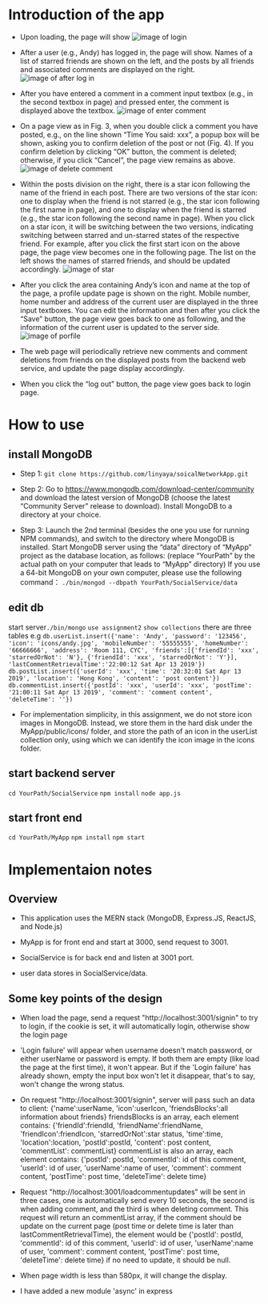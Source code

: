 # Introduction of the app
* Upon loading, the page will show
![image of login](./images/login.png)

* After a user (e.g., Andy) has logged in, the page will show. Names of a list of starred friends are shown on the left, and the posts by all friends and associated comments are displayed on the right. 
![image of after log in](./images/afterLogin.png)

* After you have entered a comment in a comment input textbox (e.g., in the second textbox in page) and pressed enter, the comment is displayed above the textbox.
![image of enter comment](./images/comment.png)

* On a page view as in Fig. 3, when you double click a comment you have posted, e.g., on the line shown “Time You said: xxx”, a popup box will be shown, asking you to confirm deletion of the post or not (Fig. 4). If you confirm deletion by clicking “OK” button, the comment is deleted; otherwise, if
you click “Cancel”, the page view remains as above.
![image of delete comment](./images/delete.png)

* Within the posts division on the right, there is a star icon following the name of the friend in each post. There are two versions of the star icon: one to display when the friend is not starred (e.g., the star icon following the first name in page), and one to display when the friend is starred (e.g., the star icon following the second name in page). When you click on a star icon, it will be switching between the two versions, indicating switching between starred and un-starred states of the respective friend. For example, after you click the first start icon on the above page, the page view becomes one in the following page. The list on the left shows the names of starred friends, and should be updated accordingly. 
![image of star](./images/star.png)

* After you click the area containing Andy’s icon and name at the top of the page, a profile update page is shown on the right. Mobile number, home number and address of the current user are displayed in the three input textboxes. You can edit the information and then after you click the “Save” button, the page view goes back
to one as following, and the information of the current user is updated to the server side. 
![image of porfile](./images/profile.png)

* The web page will periodically retrieve new comments and comment deletions from friends on the displayed posts from the backend web service, and update the page display accordingly.

* When you click the “log out” button, the page view goes back to login page.

# How to use

## install MongoDB

* Step 1: `git clone https://github.com/linyaya/soicalNetworkApp.git`

* Step 2: Go to https://www.mongodb.com/download-center/community and download the
latest version of MongoDB (choose the latest “Community Server” release to download). Install MongoDB to a directory at your choice.

* Step 3: Launch the 2nd terminal (besides the one you use for running NPM commands), and
switch to the directory where MongoDB is installed. Start MongoDB server using the “data”
directory of “MyApp” project as the database location, as follows: (replace “YourPath” by the
actual path on your computer that leads to “MyApp” directory)
If you use a 64-bit MongoDB on your own computer, please use the following command：
`./bin/mongod --dbpath YourPath/SocialService/data`

## edit db
start server`./bin/mongo`
`use assignment2`
`show collections`
there are three tables
e.g
`db.userList.insert({'name': 'Andy', 'password': '123456', 'icon': 'icons/andy.jpg', 'mobileNumber': '55555555', 'homeNumber': '66666666', 'address': 'Room 111, CYC', 'friends':[{'friendId': 'xxx', 'starredOrNot': 'N'}, {'friendId': 'xxx', 'starredOrNot': 'Y'}], 'lastCommentRetrievalTime':'22:00:12 Sat Apr 13 2019'})`
`db.postList.insert({'userId': 'xxx', 'time': '20:32:01 Sat Apr 13 2019', 'location': 'Hong Kong', 'content': 'post content'})`
`db.commentList.insert({'postId': 'xxx', 'userId': 'xxx', 'postTime': '21:00:11 Sat Apr 13 2019', 'comment': 'comment content', 'deleteTime': ''})`

* For implementation simplicity, in this assignment, we do not store icon images in MongoDB. Instead, we store them in the hard disk under the MyApp/public/icons/ folder, and store the path of an icon in the userList collection only, using which we can identify the icon image in the icons folder.

## start backend server

`cd YourPath/SocialService`
`npm install`
`node app.js`

## start front end
`cd YourPath/MyApp`
`npm install`
`npm start`

# Implementaion notes

## Overview

* This application uses the MERN stack (MongoDB, Express.JS, ReactJS, and Node.js)

* MyApp is for front end and start at 3000, send request to 3001.

* SocialService is for back end and listen at 3001 port.

* user data stores in SocialService/data.


## Some key points of the design
* When load the page, send a request "http://localhost:3001/signin" to try to login,
if the cookie is set, it will automatically login, otherwise show the login page

* 'Login failure' will appear when username doesn't match password, or either userName or password
is empty. If both them are empty (like load the page at the first time), it won't appear.
But if the 'Login failure' has already shown, empty the input box won't let it disappear,
that's to say, won't change the wrong status.

* On request "http://localhost:3001/signin", server will pass such an data to client:
{'name':userName,
'icon':userIcon,
'friendsBlocks':all information about friends}
friendsBlocks is an array, each element contains:
{'friendId':friendId,
'friendName':friendName,
'friendIcon':friendIcon,
'starredOrNot':star status,
'time':time,
'location':location,
'postId':postId,
'content': post content,
'commentList': commentList}
commentList is also an array, each element contains:
{'postId': postId,
'commentId': id of this comment,
'userId': id of user,
'userName':name of user,
'comment': comment content,
'postTime': post time,
'deleteTime': delete time}

* Request "http://localhost:3001/loadcommentupdates" will be sent in three cases,
one is automatically send every 10 seconds, the second is when adding comment,
and the third is when deleting comment.
This request will return an commentList array, if the comment should be update on the current page
(post time or delete time is later than lastCommentRetrievalTime), the element would be
{'postId': postId,
'commentId': id of this comment,
'userId': id of user,
'userName':name of user,
'comment': comment content,
'postTime': post time,
'deleteTime': delete time}
if no need to update, it should be null.

* When page width is less than 580px, it will change the display.

* I have added a new module 'async' in express

